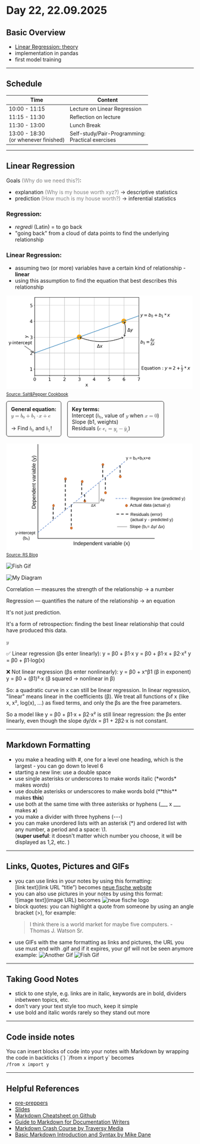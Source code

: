# Day 22, 22.09.2025


##  __Basic Overview__
 

*  [Linear Regression: theory](#linear-regression)
*  implementation in pandas
*  first model training

---
##  __Schedule__

|Time|Content|
|---|---|
|10:00 - 11:15|Lecture on Linear Regression|
|11:15 - 11:30|Reflection on lecture|
|11:30 - 13:00|Lunch Break| 
|13:00 - 18:30 <br> (or whenever finished) |Self-study/Pair-Programming: <br>Practical exercises|

---
## __Linear Regression__ 
Goals <span style="color:grey"> (Why do we need this?)</span>:

* explanation <span style="color:grey"> (Why is my house worth xyz?)</span> &rarr; descriptive statistics
* prediction <span style="color:grey"> (How much is my house worth?)</span> &rarr; inferential statistics

### Regression: 

* *regredi* (Latin) = to go back
* "going back" from a cloud of data points to find the underlying relationship

### Linear Regression:

* assuming two (or more) variables have a certain kind of relationship - **linear**
* using this assumption to find the equation that best describes this relationship

<img src="../images/lin_reg.png" alt="A simple regression plot" width="500">

<p style="font-size: 0.8em; margin-top: 4px;">
  <a href="https://ideal-adventure-6vymekm.pages.github.io/_images/6ebd10e7ee7ec8605f50720098e185e572eeb40bfceff8adeea66193e5ec2073.png" target="_blank">Source: Salt&Pepper Cookbook</a>
</p>




<div style="display: flex; gap: 16px; align-items: flex-start;">
  <div style="border: 1px solid; padding: 12px; border-radius: 6px;">
    <strong>General equation:</strong><br>
        <math xmlns="http://www.w3.org/1998/Math/MathML">
        <mi>y</mi>
        <mo>=</mo>
        <msub>
            <mi>b</mi>
            <mrow data-mjx-texclass="ORD">
            <mn>0</mn>
            </mrow>
        </msub>
        <mo>+</mo>
        <msub>
            <mi>b</mi>
            <mrow data-mjx-texclass="ORD">
            <mn>1</mn>
            </mrow>
        </msub>
        <mo>&#x22C5;</mo>
        <mi>x</mi>
        <mo>+</mo>
        <mi>e</mi>
        </math><br><br>
        → Find <math xmlns="http://www.w3.org/1998/Math/MathML">
        <msub>
            <mi>b</mi>
            <mn>0</mn>
        </msub>
        </math>
        and <math xmlns="http://www.w3.org/1998/Math/MathML">
        <msub>
            <mi>b</mi>
            <mn>1</mn>
        </msub>
        </math>!
  </div>

  <div style="border: 1px solid; padding: 12px; border-radius: 6px;">
    <strong>Key terms:</strong><br>
Intercept (<math xmlns="http://www.w3.org/1998/Math/MathML"><msub>
            <mi>b</mi>
            <mrow data-mjx-texclass="ORD">
            <mn>0</mn>
            </mrow>
        </msub> </math>, value of <math xmlns="http://www.w3.org/1998/Math/MathML">
        <mi>y</mi>
        <msub>
        </math> when <math xmlns="http://www.w3.org/1998/Math/MathML">
        <msub>
            <mi>x</mi>
        </msub>
        <mo>=</mo>
        <msub>
            <mi>0</mi>
        </msub>
        </math>)<br>
Slope (b1, weights)<br>
Residuals (<math xmlns="http://www.w3.org/1998/Math/MathML">
        <msub>
            <mi>e</mi>
        </msub> </math>
        <math xmlns="http://www.w3.org/1998/Math/MathML">
        <msub>
            <mi>e</mi>
            <mi>i</mi>
        </msub>
        <mo>=</mo>
        <msub>
            <mi>y</mi>
            <mi>i</mi>
        </msub>
        <mo>&#x2212;</mo>
        <msub>
            <mrow data-mjx-texclass="ORD">
            <mover>
                <mi>y</mi>
                <mo stretchy="false">^</mo>
            </mover>
            </mrow>
            <mi>i</mi>
        </msub>
        </math>)
  </div>
</div>
<br>

<img src="../images/reg_front2.svg" alt="A simple regression plot" width="500">

<p style="font-size: 0.8em; margin-top: 4px;">
  <a href="https://www.reneshbedre.com/blog/learn-to-calculate-residuals-regression.html" target="_blank">Source: RS Blog</a>
</p>

![Fish Gif](https://miro.medium.com/v2/resize:fit:640/format:webp/1*nhGPRU12caIw7NK5Rr3p-w.gif)


![My Diagram](images/reg_front3.jpg)

Correlation — measures the strength of the relationship → a number

Regression — quantifies the nature of the relationship → an equation

It's not just prediction.

It's a form of retrospection: finding the best linear relationship that could have produced this data.

<math xmlns="http://www.w3.org/1998/Math/MathML">
        <mi>y</mi>
        <msub>
        </math>

✅ Linear regression (βs enter linearly):
y = β0 + β1·x
y = β0 + β1·x + β2·x²
y = β0 + β1·log(x)

❌ Not linear regression (βs enter nonlinearly):
y = β0 + x^β1        (β in exponent)
y = β0 + (β1)²·x     (β squared → nonlinear in β)

So: a quadratic curve in x can still be linear regression. 
In linear regression, "linear" means linear in the coefficients (β).
We treat all functions of x (like x, x², log(x), …) as fixed terms, and only the βs are the free parameters.

So a model like
y = β0 + β1·x + β2·x²
is still linear regression: the βs enter linearly, even though the slope
dy/dx = β1 + 2β2·x
is not constant.

---
## __Markdown Formatting__ 

* you make a heading with \#, one for a level one heading, which is the largest - you can go down to level 6
* starting a new line: use a double space
* use single asterisks or underscores to make words italic (\*words* makes *words*) 
* use double asterisks or underscores to make words bold (\*\*this** makes **this**)
* use both at the same time with three asterisks or hyphens (\_\_\_ x ___ makes ___x___)
* you make a divider with three hyphens (---)
* you can make unordered lists with an asterisk (*) and ordered list with any number, a period and a space: \1.  
(__super useful__: it doesn't matter which number you choose, it will be displayed as 1,2, etc. )

---

## __Links, Quotes, Pictures and GIFs__

* you can use links in your notes by using this formatting:  
[link text](link URL “title”) becomes [neue fische website](https://www.neuefische.de/ "neue fische website")
* you can also use pictures in your notes by using this format:   
![image text](image URL) becomes ![neue fische logo](https://www.neuefische.de/neuefische-gmbh-logo.svg)
* block quotes: you can highlight a quote from someone by using an angle bracket (>), for example: 
    > I think there is a world market for maybe five computers. - Thomas J. Watson Sr.
* use GIFs with the same formatting as links and pictures, the URL you use must end with .gif and if it expires, your gif will not be seen anymore  
example: 
![Another Gif](https://www.crumplab.com/rstatsforpsych/imgs/regression_squares.gif)
![Fish Gif](https://miro.medium.com/v2/resize:fit:640/format:webp/1*nhGPRU12caIw7NK5Rr3p-w.gif)


---
##  __Taking Good Notes__ 

* stick to one style, e.g. links are in italic, keywords are in bold, dividers inbetween topics, etc.  
* don't vary your text style too much, keep it simple
* use bold and italic words rarely so they stand out more

---

##  __Code inside notes__ 
You can insert blocks of code into your notes with Markdown by wrapping the code in backticks (\`)
\`/from x import y\` becomes  
`/from x import y`

---
##  __Helpful References__
* [pre-preppers](https://docs.google.com/presentation/d/1a7cdrUL_-Reg-myKLcfaBgx_ReR2efUf/edit?slide=id.p1#slide=id.p1)
* [Slides](https://ideal-adventure-6vymekm.pages.github.io/sessions/08_Linear_Regression.html#)
* [Markdown Cheatsheet on Github](https://github.com/adam-p/markdown-here/wiki/Markdown-Cheatsheet) 
* [Guide to Markdown for Documentation Writers](https://document360.com/blog/introductory-guide-to-markdown-for-documentation-writers/#p8)
* [Markdown Crash Course by Traversy Media](https://www.youtube.com/watch?v=HUBNt18RFbo)
* [Basic Markdown Introduction and Syntax by Mike Dane](https://www.youtube.com/watch?v=2JE66WFpaII)
